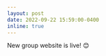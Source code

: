 ```yaml
---
layout: post
date: 2022-09-22 15:59:00-0400
inline: true
---
```


New group website is live!  :blush:

